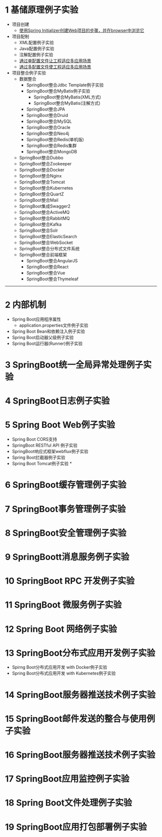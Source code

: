 
# 1 基储原理例子实验

* 项目创建
  * [使用Spring Initializer创建Web项目的步骤，并在browser中浏览它](https://www.yiibai.com/spring-boot/spring_boot_bootstrapping.html)
* 项目配制
  * XML配置例子实验
  * Java配置例子实验 
  * 注解配置例子实验
  * [通过单配置文件让工程适应多应用场景](https://weread.qq.com/web/reader/f6732e8071dbddd6f674178kc20321001cc20ad4d76f5ae)
  * [通过多配置文件使工程适应多应用场景](https://weread.qq.com/web/reader/f6732e8071dbddd6f674178kc51323901dc51ce410c121b)
* 项目整合例子实验
  * 数据整合 
    * SpringBoot整合Jdbc Template例子实验 
    * SpringBoot整合MyBatis例子实验
      * SpringBoot整合MyBatis(XML方式)
      * SpringBoot整合MyBatis(注解方式)
    * SpringBoot整合JPA
    * SpringBoot整合Druid
    * SpringBoot整合MySQL
    * SpringBoot整合Oracle
    * SpringBoot整合Neo4j
    * SpringBoot整合Redis(单机版)
    * SpringBoot整合Redis集群
    * SpringBoot整合MongoDB   
  * SpringBoot整合Dubbo
  * SpringBoot整合Zookeeper
  * SpringBoot整合Docker
  * SpringBoot整合Nginx
  * SpringBoot整合Tomcat
  * SpringBoot整合Kubernetes
  * SpringBoot整合QuartZ
  * SpringBoot整合Mail
  * SpringBoot集成Swagger2
  * SpringBoot整合ActiveMQ
  * SpringBoot整合RabbitMQ
  * SpringBoot整合Kafka
  * SpringBoot整合Solr
  * SpringBoot整合ElasticSearch
  * SpringBoot整合WebSocket
  * SpringBoot整合分布式文件系统 
  * SpringBoot整合前端框架
    * SpringBoot整合AngularJS
    * SpringBoot整合React
    * SpringBoot整合Vue
    * SpringBoot整合Thymeleaf

---

# 2 内部机制
  * Spring Boot应用程序属性
    * application.properties文件例子实验
  * Spring Boot Bean和依赖注入例子实验
  * Spring Boot启动器父级例子实验
  * Spring Boot运行器(Runner)例子实验
# 3 SpringBoot统一全局异常处理例子实验
# 4 SpringBoot日志例子实验
# 5 Spring Boot Web例子实验
  * Spring Boot CORS支持
  * SpringBoot RESTful API 例子实验
  * SpringBoot响应式框架webflux例子实验
  * Spring Boot拦截器例子实验
  * Spring Boot Tomcat例子实验
    *  
# 6 SpringBoot缓存管理例子实验
# 7 SpringBoot事务管理例子实验
# 8 SpringBoot安全管理例子实验
# 9 SpringBoott消息服务例子实验
# 10 SpringBoot RPC 开发例子实验
# 11 SpringBoot 微服务例子实验
# 12 Spring Boot 网络例子实验
# 13 SpringBoot分布式应用开发例子实验
   * Spirng Boot分布式应用开发 with Docker例子实验
   * Spring Boot分布式应用开发 with Kubernetes例子实验
# 14 SpringBoot服务器推送技术例子实验
# 15 SpringBoot邮件发送的整合与使用例子实验
# 16 SpringBoot服务器推送技术例子实验
# 17 SpringBoot应用监控例子实验
# 18 Spring Boot文件处理例子实验
# 19 SpringBoot应用打包部署例子实验








